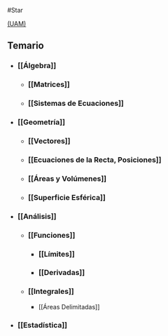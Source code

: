 #Star 

[(UAM)](https://www.adcym.es/documentos/M25/UAM/TEMARIO/Temario-matematicas.pdf)

## Temario 

- ### [[Álgebra]]
	- ### [[Matrices]]
	- ### [[Sistemas de Ecuaciones]]
- ### [[Geometría]]
	- ### [[Vectores]]
	- ### [[Ecuaciones de la Recta, Posiciones]]
	- ### [[Áreas y Volúmenes]]
	- ### [[Superficie Esférica]]
- ### [[Análisis]]
	- ### [[Funciones]]
		- ### [[Límites]]
		- ### [[Derivadas]]
	- ### [[Integrales]]
		- [[Áreas Delimitadas]]
- ### [[Estadística]]